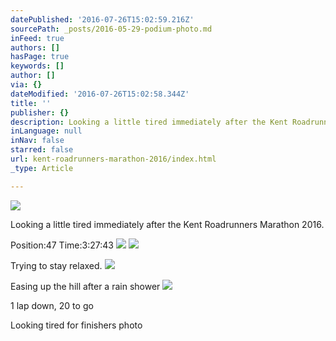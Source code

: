 ```yaml
---
datePublished: '2016-07-26T15:02:59.216Z'
sourcePath: _posts/2016-05-29-podium-photo.md
inFeed: true
authors: []
hasPage: true
keywords: []
author: []
via: {}
dateModified: '2016-07-26T15:02:58.344Z'
title: ''
publisher: {}
description: Looking a little tired immediately after the Kent Roadrunners Marathon 2016.
inLanguage: null
inNav: false
starred: false
url: kent-roadrunners-marathon-2016/index.html
_type: Article

---
```

![](https://the-grid-user-content.s3-us-west-2.amazonaws.com/2c3efe42-8535-4ede-8349-8f5e22f342d8.jpg)

Looking a little tired immediately after the Kent Roadrunners Marathon 2016\.

Position:47 Time:3:27:43
![](https://the-grid-user-content.s3-us-west-2.amazonaws.com/3fb9df6d-f01e-4ff4-bfac-f63ba7de3e0a.jpg)
![](https://the-grid-user-content.s3-us-west-2.amazonaws.com/599ae81a-e63f-4bc6-b67f-994cb1e317e8.jpg)

Trying to stay relaxed.
![](https://the-grid-user-content.s3-us-west-2.amazonaws.com/0fa37b4d-59a5-4ab8-b073-93aefdc0f394.jpg)

Easing up the hill after a rain shower
![](https://the-grid-user-content.s3-us-west-2.amazonaws.com/89c7c7f2-8deb-4c7b-91d7-c01c32341fab.jpg)

1 lap down, 20 to go

Looking tired for finishers photo